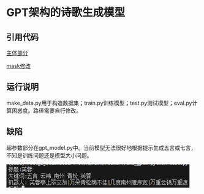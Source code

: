 # GPT架构的诗歌生成模型

## 引用代码

[主体部分](https://blog.csdn.net/weixin_44599230/article/details/)

[mask修改](https://github.com/liucongg/GPT2-NewsTitle/blob/main/model.py)

## 运行说明

make_data.py用于构造数据集；train.py训练模型；test.py测试模型；eval.py计算困惑度。路径需要自行修改。

## 缺陷

超参数部分在gpt_model.py中。当前模型无法很好地根据提示生成五言或七言，不知是训练问题还是模型大小问题。

![效果展示](1.png)
